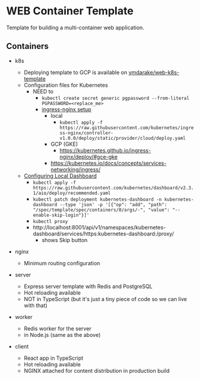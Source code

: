 # WEB Container Template

Template for building a multi-container web application.

## Containers

- k8s
  - Deploying template to GCP is available on [ymdarake/web-k8s-template](https://github.com/ymdarake/web-k8s-template)
  - Configuration files for Kubernetes
    - NEED to
      - `kubectl create secret generic pgpassword --from-literal PGPASSWORD=<replace_me>`
      - [ingress-nginx setup](https://kubernetes.github.io/ingress-nginx/deploy/#provider-specific-steps)
        - local
          - `kubectl apply -f https://raw.githubusercontent.com/kubernetes/ingress-nginx/controller-v1.0.0/deploy/static/provider/cloud/deploy.yaml`
        - GCP (GKE)
          - https://kubernetes.github.io/ingress-nginx/deploy/#gce-gke
        - https://kubernetes.io/docs/concepts/services-networking/ingress/
  - [Configuring Local Dashboard](https://andrewlock.net/running-kubernetes-and-the-dashboard-with-docker-desktop/)
    - `kubectl apply -f https://raw.githubusercontent.com/kubernetes/dashboard/v2.3.1/aio/deploy/recommended.yaml`
    - `kubectl patch deployment kubernetes-dashboard -n kubernetes-dashboard --type 'json' -p '[{"op": "add", "path": "/spec/template/spec/containers/0/args/-", "value": "--enable-skip-login"}]'`
    - `kubectl proxy`
    - http://localhost:8001/api/v1/namespaces/kubernetes-dashboard/services/https:kubernetes-dashboard:/proxy/
      - shows Skip button

- nginx
  - Minimum routing configuration
- server
  - Express server template with Redis and PostgreSQL
  - Hot reloading available
  - NOT in TypeScript (but it's just a tiny piece of code so we can live with that)
- worker
  - Redis worker for the server
  - in Node.js (same as the above)
- client
  - React app in TypeScript
  - Hot reloading available
  - NGINX attached for content distribution in production build
